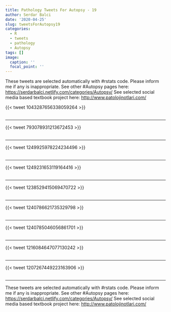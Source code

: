 ```yaml
---
title: Pathology Tweets For Autopsy - 19
author: Serdar Balci
date: '2020-04-25'
slug: tweetsForAutopsy19
categories:
  - R
  - tweets
  - pathology
  - Autopsy
tags: []
image:
  caption: ''
  focal_point: ''
---
```



These tweets are selected automatically with #rstats code. Please inform me if any is inappropriate.
See other #Autopsy pages here: https://serdarbalci.netlify.com/categories/Autopsy/ 
See selected social media based textbook project here: http://www.patolojinotlari.com/

{{< tweet 1043287656338059264 >}}
<br>
<br>
<hr>
{{< tweet 793078931213672453 >}}
<br>
<br>
<hr>
{{< tweet 1249925978224234496 >}}
<br>
<br>
<hr>
{{< tweet 1249231653119164416 >}}
<br>
<br>
<hr>
{{< tweet 1238529415069470722 >}}
<br>
<br>
<hr>
{{< tweet 1240786621735329798 >}}
<br>
<br>
<hr>
{{< tweet 1240785046056861701 >}}
<br>
<br>
<hr>
{{< tweet 1216084647077130242 >}}
<br>
<br>
<hr>
{{< tweet 1207267449223163906 >}}
<br>
<br>
<hr>


These tweets are selected automatically with #rstats code. Please inform me if any is inappropriate.
See other #Autopsy pages here: https://serdarbalci.netlify.com/categories/Autopsy/ 
See selected social media based textbook project here: http://www.patolojinotlari.com/
